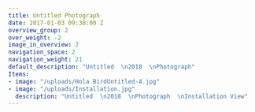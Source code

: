 ```yaml
---
title: Untitled Photograph
date: 2017-01-03 09:30:00 Z
overview_group: 2
over_weight: -2
image_in_overview: 2
navigation_space: 2
navigation_weight: 21
default_description: "Untitled  \n2018  \nPhotograph"
Items:
- image: "/uploads/Hola BirdUntitled-4.jpg"
- image: "/uploads/Installation.jpg"
  description: "Untitled  \n2018  \nPhotograph  \nInstallation View"
---
```




